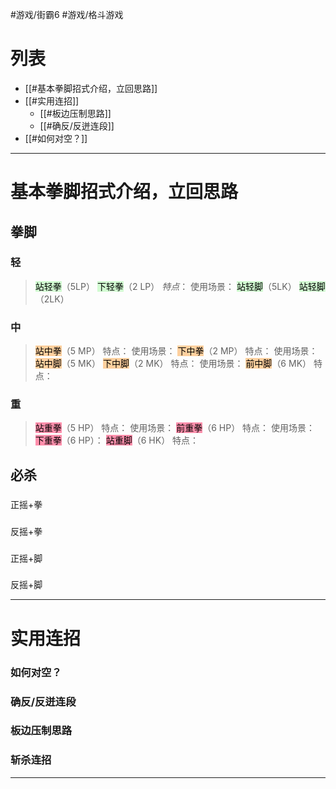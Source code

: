 #游戏/街霸6 #游戏/格斗游戏
# 列表
- [[#基本拳脚招式介绍，立回思路]]
- [[#实用连招]]
	- [[#板边压制思路]]
	- [[#确反/反迸连段]]
- [[#如何对空？]]
---
# 基本拳脚招式介绍，立回思路
## 拳脚
### 轻 
><mark style="background: #BBFABBA6;">站轻拳</mark>（5LP）
><mark style="background: #BBFABBA6;">下轻拳</mark>（2 LP）
*特点*：
使用场景：
><mark style="background: #BBFABBA6;">站轻脚</mark>（5LK）
><mark style="background: #BBFABBA6;">站轻脚</mark>（2LK）
### 中
><mark style="background: #FFB86CA6;">站中拳</mark>（5 MP）
>特点：
>使用场景：
><mark style="background: #FFB86CA6;">下中拳</mark>（2 MP）
>特点：
>使用场景：
><mark style="background: #FFB86CA6;">站中脚</mark>（5 MK）
><mark style="background: #FFB86CA6;">下中脚</mark>（2 MK）
特点：
使用场景：
><mark style="background: #FFB86CA6;">前中脚</mark>（6 MK）
>特点：
### 重
><mark style="background: #FF5582A6;">站重拳</mark>（5 HP）
>特点：
>使用场景：
><mark style="background: #FF5582A6;">前重拳</mark>（6 HP）
>特点：
>使用场景：
><mark style="background: #FF5582A6;">下重拳</mark>（6 HP）：
><mark style="background: #FF5582A6;">站重脚</mark>（6 HK）
>特点：
## 必杀
### 
正摇+拳

### 
反摇+拳
### 
正摇+脚

### 
反摇+脚


---
# 实用连招
### 如何对空？
### 确反/反迸连段

### 板边压制思路

### 斩杀连招

---